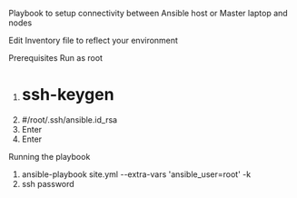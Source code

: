 Playbook to setup connectivity between Ansible host or Master laptop and nodes

Edit Inventory file to reflect your environment

Prerequisites 
Run as root
1.	# ssh-keygen
2.	#/root/.ssh/ansible.id_rsa
3.	Enter
4.	Enter

Running the playbook
1.	ansible-playbook site.yml --extra-vars 'ansible_user=root' -k
2.	ssh password

